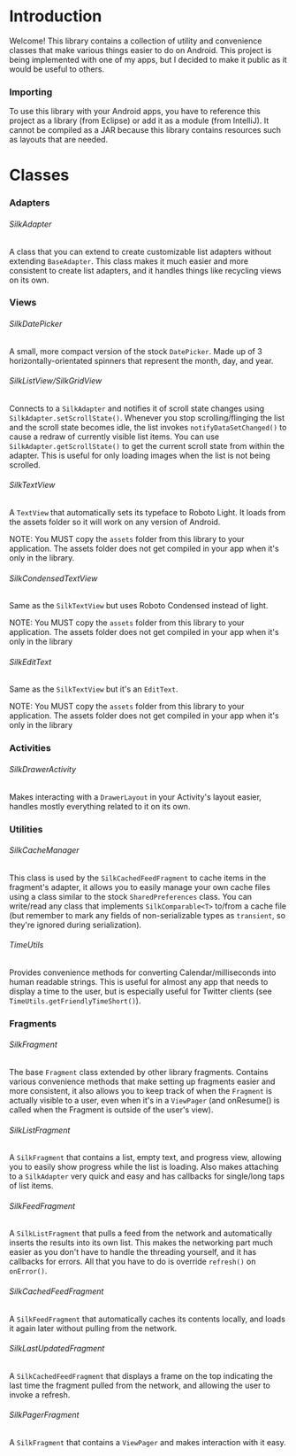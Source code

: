 Introduction
=============
Welcome! This library contains a collection of utility and convenience classes that make various things easier to do on Android.
This project is being implemented with one of my apps, but I decided to make it public as it would be useful to others.

### Importing

To use this library with your Android apps, you have to reference this project as a library (from Eclipse) or add it as a module (from IntelliJ).
It cannot be compiled as a JAR because this library contains resources such as layouts that are needed.

Classes
=============

### Adapters

###### SilkAdapter

A class that you can extend to create customizable list adapters without extending `BaseAdapter`. This class makes it
much easier and more consistent to create list adapters, and it handles things like recycling views on its own.

### Views

###### SilkDatePicker

A small, more compact version of the stock `DatePicker`. Made up of 3 horizontally-orientated spinners that represent the month,
day, and year.

###### SilkListView/SilkGridView

Connects to a `SilkAdapter` and notifies it of scroll state changes using `SilkAdapter.setScrollState()`.
Whenever you stop scrolling/flinging the list and the scroll state becomes idle, the list invokes `notifyDataSetChanged()` to cause a redraw of currently visible list items.
You can use `SilkAdapter.getScrollState()` to get the current scroll state from within the adapter. This is useful for
only loading images when the list is not being scrolled.

###### SilkTextView

A `TextView` that automatically sets its typeface to Roboto Light. It loads
from the assets folder so it will work on any version of Android.

NOTE: You MUST copy the `assets` folder from this library to your application. The assets folder does not get compiled
in your app when it's only in the library.

###### SilkCondensedTextView

Same as the `SilkTextView` but uses Roboto Condensed instead of light.

NOTE: You MUST copy the `assets` folder from this library to your application. The assets folder does not get compiled
in your app when it's only in the library

###### SilkEditText

Same as the `SilkTextView` but it's an `EditText`.

NOTE: You MUST copy the `assets` folder from this library to your application. The assets folder does not get compiled
in your app when it's only in the library

### Activities

###### SilkDrawerActivity

Makes interacting with a `DrawerLayout` in your Activity's layout easier, handles mostly everything related to it on
its own.

### Utilities

###### SilkCacheManager

This class is used by the `SilkCachedFeedFragment` to cache items in the fragment's adapter, it allows you to easily manage your own
cache files using a class similar to the stock `SharedPreferences` class. You can write/read any class that implements `SilkComparable<T>` to/from a cache file (but remember to mark any fields of non-serializable types as `transient`, so they're ignored during serialization).

###### TimeUtils

Provides convenience methods for converting Calendar/milliseconds into human readable strings. This is useful for almost any
app that needs to display a time to the user, but is especially useful for Twitter clients (see `TimeUtils.getFriendlyTimeShort()`).

### Fragments

###### SilkFragment

The base `Fragment` class extended by other library fragments. Contains various convenience methods that make setting up
fragments easier and more consistent, it also allows you to keep track of when the `Fragment` is actually visible to a user,
even when it's in a `ViewPager` (and onResume() is called when the Fragment is outside of the user's view).

###### SilkListFragment

A `SilkFragment` that contains a list, empty text, and progress view, allowing you to easily show progress while the list is loading.
Also makes attaching to a `SilkAdapter` very quick and easy and has callbacks for single/long taps of list items.

###### SilkFeedFragment

A `SilkListFragment` that pulls a feed from the network and automatically inserts the results into its own list. This makes
the networking part much easier as you don't have to handle the threading yourself, and it has callbacks for errors. All
that you have to do is override `refresh()` on `onError()`.

###### SilkCachedFeedFragment

A `SilkFeedFragment` that automatically caches its contents locally, and loads it again later without pulling from the network.

###### SilkLastUpdatedFragment

A `SilkCachedFeedFragment` that displays a frame on the top indicating the last time the fragment pulled from the network,
and allowing the user to invoke a refresh.

###### SilkPagerFragment

A `SilkFragment` that contains a `ViewPager` and makes interaction with it easy.

